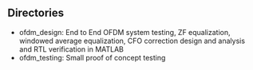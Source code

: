 ## Directories
* ofdm_design: End to End OFDM system testing, ZF equalization, windowed average equalization, CFO correction design and analysis and RTL verification in MATLAB
* ofdm_testing: Small proof of concept testing
